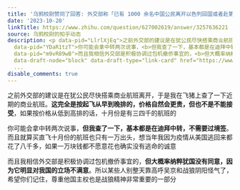 ```yaml
---
title: '乌鸦校尉赞同了回答: 外交部称「已有 1000 余名中国公民离开以色列回国或者赴第三国」，哪些信息值得关注？'
date: '2023-10-20'
linkTitle: https://www.zhihu.com/question/627002619/answer/3257636221
source: 乌鸦校尉的知乎动态
description: <p data-pid="LlrlXjEq">之前外交部的建议是在犹公民尽快搭乘商业航班离开，于是我在飞猪上查了一下近期的商业航班。<b>这完全是按起飞从早到晚排的，价格自然会更贵，但也不是不能接受</b>，如果按价格从低到高排的话，十月份是有三四千的航班的</p><p
  data-pid="YDaR1tzT">你可能会拿中转两次说事，<b>但我查了一下，基本都是在迪拜中转，不需要过境签</b>。而且就算买直飞十月份的航班也只有一万出头，想当年我因为疫情从美国逃回来都花了八千多，如果一万块钱都不愿意花也确实没有逃命的诚意</p><p
  data-pid="m9vR89wB">而且我相信外交部是积极协调过包机撤侨事宜的，<b>但大概率纳粹犹国没有同意，因为它明显对我国的立场不满意</b>。所以某些人别整天靠高呼吴京和战狼阴阳怪气了，希望你们记住，尊重他国主权也是战狼精神非常重要的一部分</p><a
  data-draft-node="block" data-draft-type="link-card" href="https://www.zhihu.com/question/626345099/answer/3252101
  ...
disable_comments: true
---
```

<p data-pid="LlrlXjEq">之前外交部的建议是在犹公民尽快搭乘商业航班离开，于是我在飞猪上查了一下近期的商业航班。<b>这完全是按起飞从早到晚排的，价格自然会更贵，但也不是不能接受</b>，如果按价格从低到高排的话，十月份是有三四千的航班的</p><p data-pid="YDaR1tzT">你可能会拿中转两次说事，<b>但我查了一下，基本都是在迪拜中转，不需要过境签</b>。而且就算买直飞十月份的航班也只有一万出头，想当年我因为疫情从美国逃回来都花了八千多，如果一万块钱都不愿意花也确实没有逃命的诚意</p><p data-pid="m9vR89wB">而且我相信外交部是积极协调过包机撤侨事宜的，<b>但大概率纳粹犹国没有同意，因为它明显对我国的立场不满意</b>。所以某些人别整天靠高呼吴京和战狼阴阳怪气了，希望你们记住，尊重他国主权也是战狼精神非常重要的一部分</p><a data-draft-node="block" data-draft-type="link-card" href="https://www.zhihu.com/question/626345099/answer/3252101 ...